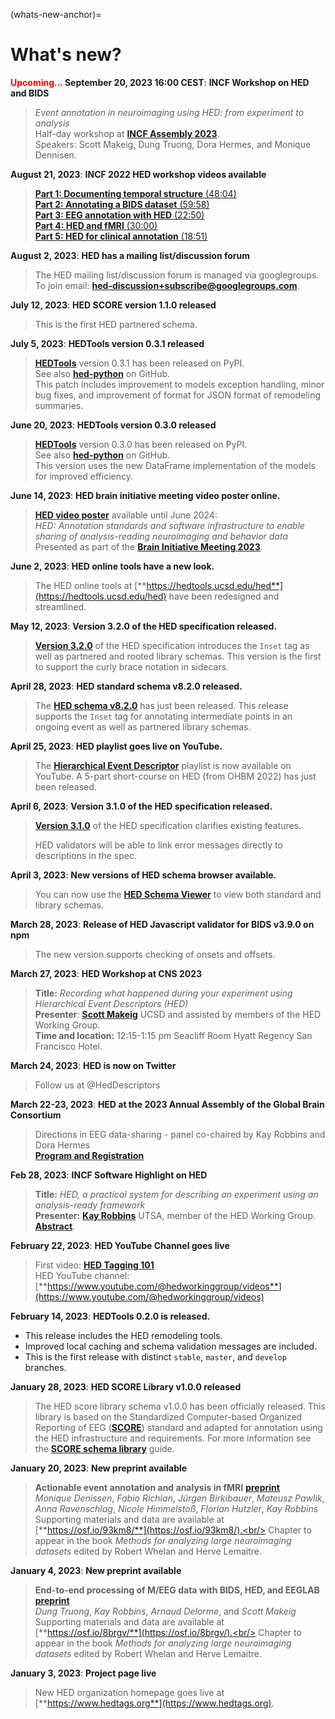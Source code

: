 (whats-new-anchor)=
# What's new?

<span style="color: red; font-weight: bold;">Upcoming... </span> **September 20, 2023 16:00 CEST**: **INCF Workshop on HED and BIDS**
> <em>Event annotation in neuroimaging using HED: from experiment to analysis</em>  
> Half-day workshop at [**INCF Assembly 2023**](https://neuroinformatics.incf.org/register).  
> Speakers: Scott Makeig, Dung Truong, Dora Hermes, and Monique Dennisen.  

**August 21, 2023**: **INCF 2022 HED workshop videos available**
> [**Part 1: Documenting temporal structure** (48:04)](https://youtu.be/cCp314DXMos)  
> [**Part 2: Annotating a BIDS dataset** (59:58)](https://youtu.be/BBiGNMyY3x8)   
> [**Part 3: EEG annotation with HED** (22:50)](https://youtu.be/9MRXw5YMHJk)  
> [**Part 4: HED and fMRI** (30:00)](https://youtu.be/QsYWi0mMLT4)  
> [**Part 5: HED for clinical annotation** (18:51)](https://youtu.be/dmNxVWaduEE)  

**August 2, 2023**: **HED has a mailing list/discussion forum**  
> The HED mailing list/discussion forum is managed via googlegroups. 
> To join email: [**hed-discussion+subscribe@googlegroups.com**](mailto:hed-discussion+subscribe@googlegroups.com).

**July 12, 2023**: **HED SCORE version 1.1.0 released**  
> This is the first HED partnered schema.  

**July 5, 2023**: **HEDTools version 0.3.1 released** 
> [**HEDTools**](https://pypi.org/project/hedtools/) version 0.3.1 has been released on PyPI.  
> See also [**hed-python**](https://github.com/hed-standard/hed-python) on GitHub.  
> This patch includes improvement to models exception handling, minor bug fixes, and improvement of format for JSON format of remodeling summaries.


**June 20, 2023**: **HEDTools version 0.3.0 released** 
> [**HEDTools**](https://pypi.org/project/hedtools/) version 0.3.0 has been released on PyPI.  
> See also [**hed-python**](https://github.com/hed-standard/hed-python) on GitHub.  
> This version uses the new DataFrame implementation of the models for improved efficiency.  

**June 14, 2023**: **HED brain initiative meeting video poster online.**  
> [**HED video poster**](https://brainmeeting2023.ipostersessions.com/?s=DA-51-73-83-1B-EA-B8-0A-CB-8F-41-BD-78-CD-68-D2) available until June 2024:  
> *HED: Annotation standards and software infrastructure to enable sharing of analysis-reading neuroimaging and behavior data*  
> Presented as part of the [**Brain Initiative Meeting 2023**](https://brainmeeting.swoogo.com/2023/begin?i=SChfLW2xODsF7JgaKhJT1nJAhf5QcbGi).  

**June 2, 2023**: **HED online tools have a new look.**  
> The HED online tools at [**https://hedtools.ucsd.edu/hed**](https://hedtools.ucsd.edu/hed) have been redesigned and streamlined.  

**May 12, 2023**: **Version 3.2.0 of the HED specification released.**  
> [**Version 3.2.0**](https://doi.org/10.5281/zenodo.7869149) of the HED specification
introduces the `Inset` tag as well as partnered and rooted library schemas.
> This version is the first to support the curly brace notation in sidecars.

**April 28, 2023**: **HED standard schema v8.2.0 released.**  
> The [**HED schema v8.2.0**](https://doi.org/10.5281/zenodo.7876037) has just
been released. This release supports the `Inset` tag for annotating intermediate
points in an ongoing event as well as partnered library schemas.


**April 25, 2023**: **HED playlist goes live on YouTube.**  
> The [**Hierarchical Event Descriptor**](https://www.youtube.com/playlist?list=PLeII6cRFsP6L5S6icwRrJp0DHkhOHtbp-) playlist is now available on YouTube. A 5-part short-course on HED (from OHBM 2022) has just been released.  

**April 6, 2023**: **Version 3.1.0 of the HED specification released.**  
> [**Version 3.1.0**](https://hed-specification.readthedocs.io/en/stable/) of the HED specification clarifies existing features.  
>
> HED validators will be able to link error messages directly to descriptions in the spec.  

**April 3, 2023**: **New versions of HED schema browser available.**   
> You can now use the [**HED Schema Viewer**](https://www.hedtags.org/display_hed.html) to view both standard and library schemas.

**March 28, 2023**: **Release of HED Javascript validator for BIDS v3.9.0 on npm**   
> The new version supports checking of onsets and offsets.

**March 27, 2023**: **HED Workshop at CNS 2023**   
> **Title:** *Recording what happened during your experiment using Hierarchical Event Descriptors (HED)*   
> **Presenter**: [**Scott Makeig**](https://sccn.ucsd.edu/~scott/) UCSD and assisted by members of the HED Working Group.    
> **Time and location:** 12:15-1:15 pm Seacliff Room  Hyatt Regency San Francisco Hotel.   

**March 24, 2023**: **HED is now on Twitter**
> Follow us at @HedDescriptors

**March 22-23, 2023**: **HED at the 2023 Annual Assembly of the Global Brain Consortium**<br/>
> Directions in EEG data-sharing - panel co-chaired by Kay Robbins and Dora Hermes  
> [**Program and Registration**](https://globalbrainconsortium.org/documents/GBC_March-2023_Agenda_Annual_Meeting.pdf)

**Feb 28, 2023**: **INCF Software Highlight on HED**   
> **Title:** *HED, a practical system for describing an experiment using an analysis-ready framework*   
> **Presenter:** [**Kay Robbins**](https://www.utsa.edu/sciences/computer-science/faculty/KayRobbins.html) UTSA, 
> member of the HED Working Group.  
> [**Abstract**](https://ocns.github.io/SoftwareWG/2023/02/17/software-highlight-kay-robbins-hed.html). 

**February 22, 2023**: **HED YouTube Channel goes live**<br/>
> First video:  [**HED Tagging 101**](https://youtu.be/iRAWO-Fn6Bw)  
> HED YouTube channel: [**https://www.youtube.com/@hedworkinggroup/videos**](https://www.youtube.com/@hedworkinggroup/videos)

**February 14, 2023**: **HEDTools 0.2.0 is released.**  
- This release includes the HED remodeling tools.   
- Improved local caching and schema validation messages are included.   
- This is the first release with distinct `stable`, `master`, and `develop` branches.

**January 28, 2023**: **HED SCORE Library v1.0.0 released**<br/>
> The HED score library schema v1.0.0 has been officially released.
> This library is based on the Standardized Computer-based Organized Reporting of EEG
> ([**SCORE**](https://pubmed.ncbi.nlm.nih.gov/28838815/)) standard and adapted for
> annotation using the HED infrastructure and requirements. 
> For more information see the [**SCORE schema library**](https://hed-schemas.readthedocs.io/en/latest/hed_score_library.html) guide.

**January 20, 2023**: **New preprint available**<br/>

> **Actionable event annotation and analysis in fMRI** [**preprint**](https://osf.io/h7puk)<br/>
> *Monique Denissen*, *Fabio Richlan*, *Jürgen Birkibauer*, *Mateusz Pawlik*, *Anna Ravenschlag*, *Nicole Himmelstoß*, *Florian Hutzler*, *Kay Robbins*<br/>
> Supporting materials and data are available at [**https://osf.io/93km8/**](https://osf.io/93km8/).<br/>
> Chapter to appear in the book *Methods for analyzing large neuroimaging datasets*
edited by Robert Whelan and Herve Lemaitre.

**January 4, 2023**: **New preprint available**<br/>

> **End-to-end processing of M/EEG data with BIDS, HED, and EEGLAB** [**preprint**](https://osf.io/h7puk)<br/>
> *Dung Truong*, *Kay Robbins*, *Arnaud Delorme*, and *Scott Makeig*</br>
> Supporting materials and data are available at [**https://osf.io/8brgv/**](https://osf.io/8brgv/).<br/>
> Chapter to appear in the book *Methods for analyzing large neuroimaging datasets*
edited by Robert Whelan and Herve Lemaitre.

**January 3, 2023**: **Project page live**<br/>

>New HED organization homepage goes live at [**https://www.hedtags.org**](https://www.hedtags.org).
